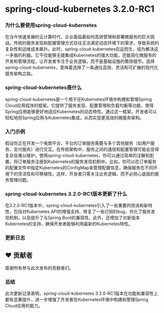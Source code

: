 # spring-cloud-kubernetes 3.2.0-RC1
### 为什么要使用spring-cloud-kubernetes

在当今快速发展的云计算时代，企业面临着如何高效管理和部署微服务的巨大挑战。传统的服务发现和配置管理方式往往无法满足动态环境下的需求，导致系统的复杂性和运维成本飙升。此时，spring-cloud-kubernetes应运而生，成为解决这一矛盾的利器。它不仅能够无缝集成Kubernetes的强大功能，还能简化微服务的开发和管理流程，让开发者专注于业务逻辑，而不是基础设施的繁琐细节。选择spring-cloud-kubernetes，意味着选择了一条通往高效、灵活和可扩展的现代化服务架构之路。

### spring-cloud-kubernetes是什么

spring-cloud-kubernetes是一个用于在Kubernetes环境中构建和管理Spring Cloud应用程序的框架。它提供了服务发现、配置管理和负载均衡等功能，使得Spring应用能够更好地适应Kubernetes的动态特性。通过这一框架，开发者可以轻松地将Spring应用与Kubernetes集成，从而实现更高效的微服务架构。

### 入门示例

假设你正在开发一个电商平台，平台的订单服务需要与多个其他服务（如用户服务、支付服务）进行交互。在传统架构中，服务之间的通信和配置管理可能会变得复杂且难以维护。使用spring-cloud-kubernetes，你可以通过简单的注解和配置，将订单服务注册到Kubernetes的服务发现机制中。比如，你可以在订单服务的配置文件中指定Kubernetes的ConfigMap来管理配置信息，确保服务在不同环境下的灵活性和可移植性。这样，开发者只需关注业务逻辑，而不必担心底层的服务管理问题。

### spring-cloud-kubernetes 3.2.0-RC1版本更新了什么

在3.2.0-RC1版本中，spring-cloud-kubernetes引入了一些重要的改进和新特性，包括对Kubernetes API的增强支持、修复了一些已知的bug、优化了服务发现机制，以及提升了与Spring Boot的兼容性。此外，还增加了对新版本Kubernetes的支持，确保开发者能够利用最新的Kubernetes特性。

### 更新日志

## ❤️ 贡献者
感谢所有参与此次发布的贡献者们。

### 总结

此次更新记录表明，spring-cloud-kubernetes 3.2.0-RC1版本在功能和兼容性上都有显著提升，进一步增强了开发者在Kubernetes环境中构建和管理Spring Cloud应用的能力。